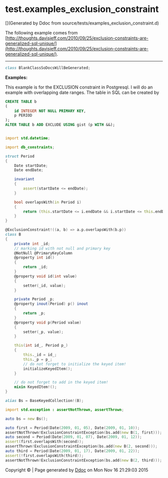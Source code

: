 # test.examples_exclusion_constraint

[](Generated by Ddoc from source/tests/examples_exclusion_constraint.d)

The following example comes from
[http://thoughts.davisjeff.com/2010/09/25/exclusion-constraints-are-generalized-sql-unique/](http://thoughts.davisjeff.com/2010/09/25/exclusion-constraints-are-generalized-sql-unique/).

***
<a name="BlankClassSoDocsWillBeGenerated" href="#BlankClassSoDocsWillBeGenerated"></a>
```d
class BlankClassSoDocsWillBeGenerated;

```

**Examples:**

This example is for the EXCLUSION constraint in Postgresql.
I will do an example with overlapping date ranges.
The table in SQL can be created by
```sql
CREATE TABLE b
(
    id INTEGER NOT NULL PRIMARY KEY,
    p PERIOD
);
ALTER TABLE b ADD EXCLUDE USING gist (p WITH &&);


```

```d

import std.datetime;

import db_constraints;

struct Period
{
    Date startDate;
    Date endDate;

    invariant
    {
        assert(startDate <= endDate);
    }

    bool overlapsWith(in Period i)
    {
        return (this.startDate <= i.endDate && i.startDate <= this.endDate);
    }
}

@ExclusionConstraint!((a, b) => a.p.overlapsWith(b.p))
class B
{
    private int _id;
    // marking id with not null and primary key
    @NotNull @PrimaryKeyColumn
    @property int id()
    {
        return _id;
    }
    @property void id(int value)
    {
        setter(_id, value);
    }

    private Period _p;
    @property inout(Period) p() inout
    {
        return _p;
    }
    @property void p(Period value)
    {
        setter(_p, value);
    }

    this(int id_, Period p_)
    {
        this._id = id_;
        this._p = p_;
        // do not forget to initialize the keyed item!
        initializeKeyedItem();
    }

    // do not forget to add in the keyed item!
    mixin KeyedItem!();
}

alias Bs = BaseKeyedCollection!(B);

import std.exception : assertNotThrown, assertThrown;

auto bs = new Bs();

auto first = Period(Date(2009, 01, 05), Date(2009, 01, 10));
assertNotThrown!ExclusionConstraintException(bs.add(new B(1, first))); 
auto second = Period(Date(2009, 01, 07), Date(2009, 01, 12));
assert(first.overlapsWith(second));
assertThrown!ExclusionConstraintException(bs.add(new B(2, second)));
auto third = Period(Date(2009, 01, 17), Date(2009, 01, 22));
assert(!first.overlapsWith(third));
assertNotThrown!ExclusionConstraintException(bs.add(new B(2, third)));

```




Copyright :copyright:  | Page generated by [Ddoc](http://dlang.org/ddoc.html) on Mon Nov 16 21:29:03 2015

